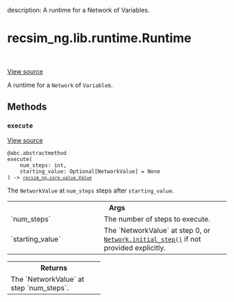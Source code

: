 description: A runtime for a Network of Variables.

<div itemscope itemtype="http://developers.google.com/ReferenceObject">
<meta itemprop="name" content="recsim_ng.lib.runtime.Runtime" />
<meta itemprop="path" content="Stable" />
<meta itemprop="property" content="execute"/>
</div>

# recsim_ng.lib.runtime.Runtime

<!-- Insert buttons and diff -->

<table class="tfo-notebook-buttons tfo-api nocontent" align="left">

</table>

<a target="_blank" href="https://github.com/google-research/recsim_ng/tree/master/recsim_ng/lib/runtime.py">View
source</a>

A runtime for a `Network` of `Variable`s.

<!-- Placeholder for "Used in" -->

## Methods

<h3 id="execute"><code>execute</code></h3>

<a target="_blank" href="https://github.com/google-research/recsim_ng/tree/master/recsim_ng/lib/runtime.py">View
source</a>

<pre class="devsite-click-to-copy prettyprint lang-py tfo-signature-link">
<code>@abc.abstractmethod</code>
<code>execute(
    num_steps: int,
    starting_value: Optional[NetworkValue] = None
) -> <a href="../../../recsim_ng/core/value/Value.md"><code>recsim_ng.core.value.Value</code></a>
</code></pre>

The `NetworkValue` at `num_steps` steps after `starting_value`.

<!-- Tabular view -->
 <table class="responsive fixed orange">
<colgroup><col width="214px"><col></colgroup>
<tr><th colspan="2">Args</th></tr>

<tr>
<td>
`num_steps`
</td>
<td>
The number of steps to execute.
</td>
</tr><tr>
<td>
`starting_value`
</td>
<td>
The `NetworkValue` at step 0, or <a href="../../../recsim_ng/core/network/Network.md#initial_step"><code>Network.initial_step()</code></a>
if not provided explicitly.
</td>
</tr>
</table>

<!-- Tabular view -->
 <table class="responsive fixed orange">
<colgroup><col width="214px"><col></colgroup>
<tr><th colspan="2">Returns</th></tr>
<tr class="alt">
<td colspan="2">
The `NetworkValue` at step `num_steps`.
</td>
</tr>

</table>
